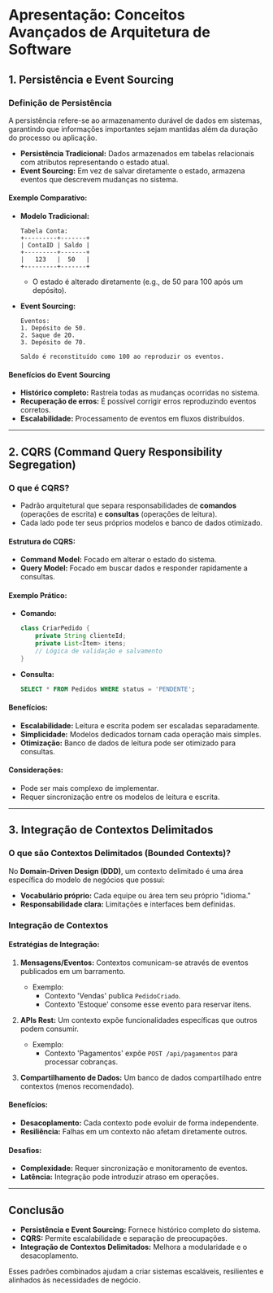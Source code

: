 # Apresentação: Conceitos Avançados de Arquitetura de Software

## 1. Persistência e Event Sourcing

### Definição de Persistência

A persistência refere-se ao armazenamento durável de dados em sistemas, garantindo que informações importantes sejam mantidas além da duração do processo ou aplicação.

- **Persistência Tradicional:** Dados armazenados em tabelas relacionais com atributos representando o estado atual.
- **Event Sourcing:** Em vez de salvar diretamente o estado, armazena eventos que descrevem mudanças no sistema.

#### Exemplo Comparativo:

- **Modelo Tradicional:**

  ```
  Tabela Conta:
  +---------+-------+
  | ContaID | Saldo |
  +---------+-------+
  |   123   |  50   |
  +---------+-------+
  ```

  - O estado é alterado diretamente (e.g., de 50 para 100 após um depósito).

- **Event Sourcing:**

  ```
  Eventos:
  1. Depósito de 50.
  2. Saque de 20.
  3. Depósito de 70.

  Saldo é reconstituído como 100 ao reproduzir os eventos.
  ```

#### Benefícios do Event Sourcing

- **Histórico completo:** Rastreia todas as mudanças ocorridas no sistema.
- **Recuperação de erros:** É possível corrigir erros reproduzindo eventos corretos.
- **Escalabilidade:** Processamento de eventos em fluxos distribuídos.

---

## 2. CQRS (Command Query Responsibility Segregation)

### O que é CQRS?

- Padrão arquitetural que separa responsabilidades de **comandos** (operações de escrita) e **consultas** (operações de leitura).
- Cada lado pode ter seus próprios modelos e banco de dados otimizado.

#### Estrutura do CQRS:

- **Command Model:** Focado em alterar o estado do sistema.
- **Query Model:** Focado em buscar dados e responder rapidamente a consultas.

#### Exemplo Prático:

- **Comando:**
  ```java
  class CriarPedido {
      private String clienteId;
      private List<Item> itens;
      // Lógica de validação e salvamento
  }
  ```
- **Consulta:**
  ```sql
  SELECT * FROM Pedidos WHERE status = 'PENDENTE';
  ```

#### Benefícios:

- **Escalabilidade:** Leitura e escrita podem ser escaladas separadamente.
- **Simplicidade:** Modelos dedicados tornam cada operação mais simples.
- **Otimização:** Banco de dados de leitura pode ser otimizado para consultas.

#### Considerações:

- Pode ser mais complexo de implementar.
- Requer sincronização entre os modelos de leitura e escrita.

---

## 3. Integração de Contextos Delimitados

### O que são Contextos Delimitados (Bounded Contexts)?

No **Domain-Driven Design (DDD)**, um contexto delimitado é uma área específica do modelo de negócios que possui:

- **Vocabulário próprio:** Cada equipe ou área tem seu próprio "idioma."
- **Responsabilidade clara:** Limitações e interfaces bem definidas.

### Integração de Contextos

#### Estratégias de Integração:

1. **Mensagens/Eventos:** Contextos comunicam-se através de eventos publicados em um barramento.

   - Exemplo:
     - Contexto 'Vendas' publica `PedidoCriado`.
     - Contexto 'Estoque' consome esse evento para reservar itens.

2. **APIs Rest:** Um contexto expõe funcionalidades específicas que outros podem consumir.

   - Exemplo:
     - Contexto 'Pagamentos' expõe `POST /api/pagamentos` para processar cobranças.

3. **Compartilhamento de Dados:** Um banco de dados compartilhado entre contextos (menos recomendado).

#### Benefícios:

- **Desacoplamento:** Cada contexto pode evoluir de forma independente.
- **Resiliência:** Falhas em um contexto não afetam diretamente outros.

#### Desafios:

- **Complexidade:** Requer sincronização e monitoramento de eventos.
- **Latência:** Integração pode introduzir atraso em operações.

---

## Conclusão

- **Persistência e Event Sourcing:** Fornece histórico completo do sistema.
- **CQRS:** Permite escalabilidade e separação de preocupações.
- **Integração de Contextos Delimitados:** Melhora a modularidade e o desacoplamento.

Esses padrões combinados ajudam a criar sistemas escaláveis, resilientes e alinhados às necessidades de negócio.

